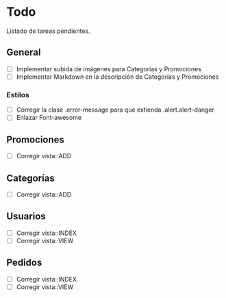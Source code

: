 # Todo

Listado de tareas pendientes.

## General

- [ ] Implementar subida de imágenes para Categorías y Promociones
- [ ] Implementar Markdown en la descripción de Categorías y Promociones

### Estilos

- [ ] Corregir la clase .error-message para que extienda .alert.alert-danger
- [ ] Enlazar Font-awesome

## Promociones

- [ ] Corregir vista::ADD

## Categorías

- [ ] Corregir vista::ADD

## Usuarios

- [ ] Corregir vista::INDEX
- [ ] Corregir vista::VIEW

## Pedidos

- [ ] Corregir vista::INDEX
- [ ] Corregir vista::VIEW
